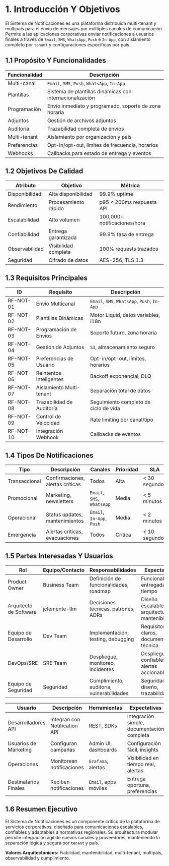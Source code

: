 # 1. Introducción Y Objetivos

El Sistema de Notificaciones es una plataforma distribuida multi-tenant y multipaís para el envío de mensajes por múltiples canales de comunicación. Permite a las aplicaciones corporativas enviar notificaciones a usuarios finales a través de `Email`, `SMS`, `WhatsApp`, `Push` e `In-App`, con aislamiento completo por `tenant` y configuraciones específicas por país.

## 1.1 Propósito Y Funcionalidades

| Funcionalidad   | Descripción |
|-----------------|-------------|
| Multi-canal     | `Email`, `SMS`, `Push`, `WhatsApp`, `In-App` |
| Plantillas      | Sistema de plantillas dinámicas con internacionalización |
| Programación    | Envío inmediato y programado, soporte de zona horaria |
| Adjuntos        | Gestión de archivos adjuntos |
| Auditoría       | Trazabilidad completa de envíos |
| Multi-tenant    | Aislamiento por organización y país |
| Preferencias    | Opt-in/opt-out, límites de frecuencia, horarios |
| Webhooks        | Callbacks para estado de entrega y eventos |

## 1.2 Objetivos De Calidad

| Atributo        | Objetivo                | Métrica                  |
|-----------------|------------------------|--------------------------|
| Disponibilidad  | Alta disponibilidad    | 99.9% uptime             |
| Rendimiento     | Procesamiento rápido   | p95 < 200ms respuesta API|
| Escalabilidad   | Alto volumen           | 100,000+ notificaciones/hora |
| Confiabilidad   | Entrega garantizada    | 99.9% tasa de entrega    |
| Observabilidad  | Visibilidad completa   | 100% requests trazados   |
| Seguridad       | Cifrado de datos       | AES-256, TLS 1.3         |

## 1.3 Requisitos Principales

| ID         | Requisito                        | Descripción |
|------------|----------------------------------|-------------|
| RF-NOT-01  | Envío Multicanal                 | `Email`, `SMS`, `WhatsApp`, `Push`, `In-App` |
| RF-NOT-02  | Plantillas Dinámicas             | Motor Liquid, datos variables, i18n |
| RF-NOT-03  | Programación de Envíos           | Soporte futuro, zona horaria        |
| RF-NOT-04  | Gestión de Adjuntos              | `S3`, almacenamiento seguro         |
| RF-NOT-05  | Preferencias de Usuario          | Opt-in/opt-out, límites, horarios   |
| RF-NOT-06  | Reintentos Inteligentes          | Backoff exponencial, DLQ            |
| RF-NOT-07  | Aislamiento Multi-tenant         | Separación total de datos           |
| RF-NOT-08  | Trazabilidad de Auditoría        | Seguimiento completo de ciclo de vida |
| RF-NOT-09  | Control de Velocidad             | Rate limiting por canal/tipo        |
| RF-NOT-10  | Integración Webhook              | Callbacks de eventos                |

## 1.4 Tipos De Notificaciones

| Tipo           | Descripción                        | Canales         | Prioridad | SLA           |
|----------------|------------------------------------|-----------------|-----------|---------------|
| Transaccional  | Confirmaciones, alertas críticas   | Todos           | Alta      | < 30 segundos |
| Promocional    | Marketing, newsletters             | `Email`, `SMS`, `WhatsApp` | Media  | < 5 minutos   |
| Operacional    | Status updates, mantenimientos     | `Email`, `In-App`, `Push` | Media  | < 2 minutos   |
| Emergencia     | Alertas críticas, evacuaciones     | Todos           | Crítica   | < 10 segundos |

## 1.5 Partes Interesadas Y Usuarios

| Rol                    | Equipo/Contacto         | Responsabilidades                        | Expectativas                        |
|------------------------|------------------------|------------------------------------------|-------------------------------------|
| Product Owner          | Business Team          | Definición de funcionalidades, roadmap   | Funcionalidades entregadas a tiempo |
| Arquitecto de Software | jclemente-tlm         | Decisiones técnicas, patrones, ADRs      | Diseño escalable, arquitectura mantenible |
| Equipo de Desarrollo   | Dev Team              | Implementación, testing, debugging       | Requisitos claros, documentación técnica |
| DevOps/SRE             | SRE Team              | Despliegue, monitoreo, incidentes        | Despliegues confiables, alertas accionables |
| Equipo de Seguridad    | Seguridad             | Cumplimiento, auditoría, vulnerabilidades| Seguridad por diseño, trazabilidad  |

| Usuario                | Descripción                    | Herramientas                | Expectativas                        |
|------------------------|-------------------------------|-----------------------------|-------------------------------------|
| Desarrolladores API    | Integran con Notification API | REST, SDKs                  | Integración simple, documentación completa |
| Usuarios de Marketing  | Configuran campañas           | Admin UI, dashboards        | Configuración fácil, insights       |
| Operaciones            | Monitorean notificaciones     | `Grafana`, alertas          | Visibilidad en tiempo real, alertas |
| Destinatarios Finales  | Reciben notificaciones        | `Email`, apps móviles       | Entrega oportuna, preferencias      |

## 1.6 Resumen Ejecutivo

El Sistema de Notificaciones es un componente crítico de la plataforma de servicios corporativos, diseñado para comunicaciones escalables, confiables y adaptables a normativas regionales. Su arquitectura modular permite integración ágil de nuevos canales y proveedores, manteniendo la separación lógica y segura por `tenant` y país.

**Valores Arquitectónicos:** Fiabilidad, mantenibilidad, multi-tenant, multipaís, observabilidad y cumplimiento.
